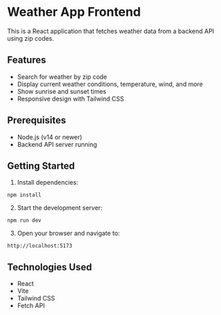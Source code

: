 # Weather App Frontend

This is a React application that fetches weather data from a backend API using zip codes.

## Features

- Search for weather by zip code
- Display current weather conditions, temperature, wind, and more
- Show sunrise and sunset times
- Responsive design with Tailwind CSS

## Prerequisites

- Node.js (v14 or newer)
- Backend API server running

## Getting Started

1. Install dependencies:
```
npm install
```

2. Start the development server:
```
npm run dev
```

3. Open your browser and navigate to:
```
http://localhost:5173
```

## Technologies Used

- React
- Vite
- Tailwind CSS
- Fetch API
